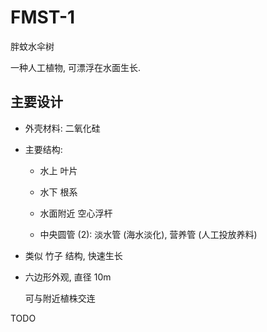 # FMST-1
胖蚊水伞树

一种人工植物, 可漂浮在水面生长.


## 主要设计

+ 外壳材料: 二氧化硅

+ 主要结构:

  - 水上 叶片

  - 水下 根系

  - 水面附近 空心浮杆

  - 中央圆管 (2): 淡水管 (海水淡化), 营养管 (人工投放养料)

+ 类似 竹子 结构, 快速生长

+ 六边形外观, 直径 10m

  可与附近植株交连


TODO
